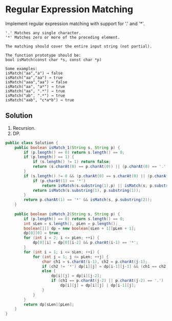 # Regular Expression Matching

Implement regular expression matching with support for '.' and '*'.

    '.' Matches any single character.
    '*' Matches zero or more of the preceding element.
    
    The matching should cover the entire input string (not partial).
    
    The function prototype should be:
    bool isMatch(const char *s, const char *p)
    
    Some examples:
    isMatch("aa","a") → false
    isMatch("aa","aa") → true
    isMatch("aaa","aa") → false
    isMatch("aa", "a*") → true
    isMatch("aa", ".*") → true
    isMatch("ab", ".*") → true
    isMatch("aab", "c*a*b") → true
    
## Solution

1. Recursion.
2. DP.

```java
public class Solution {
    public boolean isMatch_1(String s, String p) {
        if (p.length() == 0) return s.length() == 0;
        if (p.length() == 1) {
            if (s.length() != 1) return false;
            return (s.charAt(0) == p.charAt(0)) || (p.charAt(0) == '.');
        }
        if (s.length() != 0 && (p.charAt(0) == s.charAt(0) || (p.charAt(0) == '.'))) {
            if (p.charAt(1) == '*')
                return isMatch(s.substring(1),p) || isMatch(s, p.substring(2));
            return isMatch(s.substring(1), p.substring(1));
        }
        return p.charAt(1) == '*' && isMatch(s, p.substring(2));
    }
    
    public boolean isMatch_2(String s, String p) {
        if (p.length() == 0) return s.length() == 0;
        int sLen = s.length(), pLen = p.length();
        boolean[][] dp = new boolean[sLen + 1][pLen + 1];
        dp[0][0] = true;
        for (int i = 2; i <= pLen; ++i) {
            dp[0][i] = dp[0][i-2] && p.charAt(i-1) == '*';
        }
        for (int i = 1; i <= sLen; ++i) {
            for (int j = 1; j <= pLen; ++j) {
                char ch1 = s.charAt(i-1), ch2 = p.charAt(j-1);
                if (ch2 != '*') dp[i][j] = dp[i-1][j-1] && (ch1 == ch2 || ch2 == '.');
                else {
                    dp[i][j] = dp[i][j-2];
                    if (ch1 == p.charAt(j-2) || p.charAt(j-2) == '.')
                        dp[i][j] = dp[i][j] | dp[i-1][j];
                }
            }
        }
        return dp[sLen][pLen];
    }
}
```